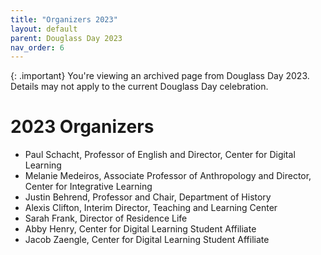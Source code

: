 ```yaml
---
title: "Organizers 2023"
layout: default
parent: Douglass Day 2023
nav_order: 6
---
```


{: .important}
You're viewing an archived page from Douglass Day 2023. Details may not apply to the current Douglass Day celebration.

# 2023 Organizers

- Paul Schacht, Professor of English and Director, Center for Digital Learning
- Melanie Medeiros, Associate Professor of Anthropology and Director, Center for Integrative Learning
- Justin Behrend, Professor and Chair, Department of History
- Alexis Clifton, Interim Director, Teaching and Learning Center
- Sarah Frank, Director of Residence Life
- Abby Henry, Center for Digital Learning Student Affiliate
- Jacob Zaengle, Center for Digital Learning Student Affiliate